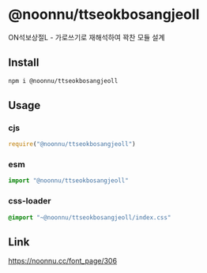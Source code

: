# @noonnu/ttseokbosangjeoll
ON석보상절L - 가로쓰기로 재해석하여 꽉찬 모듈 설계

## Install
```sh
npm i @noonnu/ttseokbosangjeoll
```
## Usage
### cjs
```js
require("@noonnu/ttseokbosangjeoll")
```
### esm
```js
import "@noonnu/ttseokbosangjeoll"
```
### css-loader
```css
@import "~@noonnu/ttseokbosangjeoll/index.css"
```

## Link
https://noonnu.cc/font_page/306